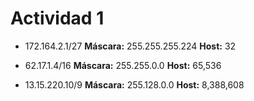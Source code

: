 # Actividad 1

- 172.164.2.1/27
__Máscara:__ 255.255.255.224
__Host:__ 32

- 62.17.1.4/16
__Máscara:__ 255.255.0.0
__Host:__ 65,536

- 13.15.220.10/9
__Máscara:__ 255.128.0.0
__Host:__ 8,388,608